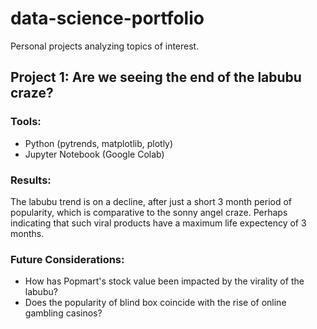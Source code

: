 # data-science-portfolio
Personal projects analyzing topics of interest.

## Project 1: Are we seeing the end of the labubu craze?
### Tools:
- Python (pytrends, matplotlib, plotly)
- Jupyter Notebook (Google Colab)
### Results: 
The labubu trend is on a decline, after just a short 3 month period of popularity, which is comparative to the sonny angel craze. Perhaps indicating that such viral products have a maximum life expectency of 3 months. 
### Future Considerations:
- How has Popmart's stock value been impacted by the virality of the labubu?
- Does the popularity of blind box coincide with the rise of online gambling casinos?

